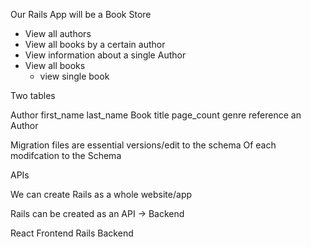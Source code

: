 Our Rails App will be a Book Store
- View all authors
 - View all books by a certain author
 - View information about a single Author
- View all books
    - view single book

Two tables

Author
    first_name
    last_name
Book
    title
    page_count
    genre
    reference an Author

Migration files are essential versions/edit to the schema
Of each modifcation to the Schema

APIs

<!-- Rails has two modes -->
We can create Rails as a whole website/app

Rails can be created as an API -> Backend

React Frontend
Rails Backend

